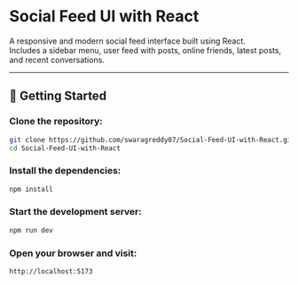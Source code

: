 
# Social Feed UI with React

A responsive and modern social feed interface built using React.  
Includes a sidebar menu, user feed with posts, online friends, latest posts, and recent conversations.

---

## 🚀 Getting Started

### Clone the repository:
```bash
git clone https://github.com/swaragreddy07/Social-Feed-UI-with-React.git
cd Social-Feed-UI-with-React
````

### Install the dependencies:

```bash
npm install
```

### Start the development server:

```bash
npm run dev
```

### Open your browser and visit:

```bash
http://localhost:5173
```


